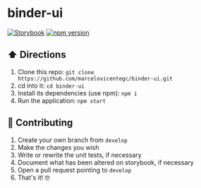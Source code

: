 # binder-ui

[![Storybook](https://cdn.jsdelivr.net/gh/storybookjs/brand@master/badge/badge-storybook.svg)](https://binder-ui.netlify.com/) [![npm version](https://badge.fury.io/js/%40binder%2Fui.svg)](https://www.npmjs.com/package/@binder/ui)

## ⬆️ Directions

1. Clone this repo: `git clone https://github.com/marcelovicentegc/binder-ui.git`
2. cd into it: `cd binder-ui`
3. Install its dependencies (use npm): `npm i`
4. Run the application: `npm start`

## 🚧 Contributing

1. Create your own branch from `develop`
2. Make the changes you wish
3. Write or rewrite the unit tests, if necessary
4. Document what has been altered on storybook, if necessary
5. Open a pull request pointing to `develop`
6. That's it! 🤓
